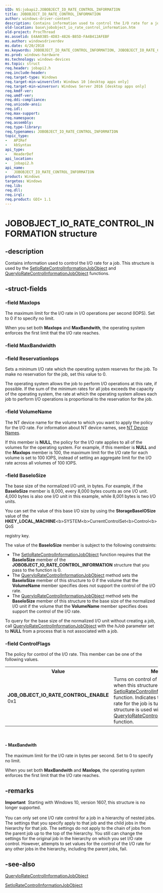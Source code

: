 ```yaml
---
UID: NS:jobapi2.JOBOBJECT_IO_RATE_CONTROL_INFORMATION
title: JOBOBJECT_IO_RATE_CONTROL_INFORMATION
author: windows-driver-content
description: Contains information used to control the I/O rate for a job. This structure is used by the SetIoRateControlInformationJobObject and QueryIoRateControlInformationJobObject functions.
old-location: base\jobobject_io_rate_control_information.htm
old-project: ProcThread
ms.assetid: E4AA03B5-4D83-4826-B85D-FA4B412AFEBF
ms.author: windowsdriverdev
ms.date: 4/20/2018
ms.keywords: JOBOBJECT_IO_RATE_CONTROL_INFORMATION, JOBOBJECT_IO_RATE_CONTROL_INFORMATION structure, JOB_OBJECT_IO_RATE_CONTROL_ENABLE, base.jobobject_io_rate_control_information, jobapi2/JOBOBJECT_IO_RATE_CONTROL_INFORMATION
ms.prod: windows-hardware
ms.technology: windows-devices
ms.topic: struct
req.header: jobapi2.h
req.include-header: 
req.target-type: Windows
req.target-min-winverclnt: Windows 10 [desktop apps only]
req.target-min-winversvr: Windows Server 2016 [desktop apps only]
req.kmdf-ver: 
req.umdf-ver: 
req.ddi-compliance: 
req.unicode-ansi: 
req.idl: 
req.max-support: 
req.namespace: 
req.assembly: 
req.type-library: 
req.typenames: JOBOBJECT_IO_RATE_CONTROL_INFORMATION
topic_type:
-	APIRef
-	kbSyntax
api_type:
-	HeaderDef
api_location:
-	jobapi2.h
api_name:
-	JOBOBJECT_IO_RATE_CONTROL_INFORMATION
product: Windows
targetos: Windows
req.lib: 
req.dll: 
req.irql: 
req.product: GDI+ 1.1
---
```


# JOBOBJECT_IO_RATE_CONTROL_INFORMATION structure


## -description


Contains information used to control the I/O rate for a job. This structure is used by the <a href="https://msdn.microsoft.com/7E108E01-6D43-4336-BFE0-5EE655FD5D45">SetIoRateControlInformationJobObject</a> and <a href="https://msdn.microsoft.com/B61DA8FC-1CF7-4D97-86F5-E3C2131D41EC">QueryIoRateControlInformationJobObject</a> functions.


## -struct-fields




### -field MaxIops

The maximum limit for the I/O rate in I/O operations per second (IOPS). Set to 0 if to specify no limit.

When you set both <b>MaxIops</b> and <b>MaxBandwith</b>, the operating system enforces the first limit that the I/O rate reaches.


### -field MaxBandwidth

 


### -field ReservationIops

Sets a minimum I/O rate which the operating system reserves for the job. To make no reservation for the job, set this value to 0.

The operating system allows the job to perform I/O operations at this rate, if possible. If the sum of the minimum rates for all jobs exceeds the capacity of the operating system, the rate at which the operating system allows each job to perform I/O operations is proportional to the reservation for the job.


### -field VolumeName

The NT device name for the volume to which you want to apply the policy for the I/O rate. For information about NT device names, see <a href="https://msdn.microsoft.com/library/windows/hardware/ff557722">NT Device Names</a>.

If this member is <b>NULL</b>, the policy for the I/O rate applies to all of the volumes for the operating system. For example, if this member is <b>NULL</b> and the <b>MaxIops</b> member is 100, the maximum limit for the I/O rate for each volume is set to 100 IOPS, instead of setting an aggregate limit for the I/O rate across all volumes of 100 IOPS.


### -field BaseIoSize

The base size of the normalized I/O unit, in bytes.  For example, if the <b>BaseIoSize</b> member is 8,000, every 8,000 bytes counts as one I/O unit. 4,000 bytes is also one I/O unit in this example, while 8,001 bytes is two I/O units.

You  can set the value of this base I/O size by using the <b>StorageBaseIOSize</b> value of the <b>HKEY_LOCAL_MACHINE</b>\<b>SYSTEM</b>\<b>CurrentControlSet</b>\<b>Control</b>\<b>QoS</b></p> registry key.

The value of the <b>BaseIoSize</b> member is subject to the following constraints:

<ul>
<li>The <a href="https://msdn.microsoft.com/7E108E01-6D43-4336-BFE0-5EE655FD5D45">SetIoRateControlInformationJobObject</a> function requires that the <b>BaseIoSize</b> member of the <b>JOBOBJECT_IO_RATE_CONTROL_INFORMATION</b> structure that you pass to the function is  0.</li>
<li>The <a href="https://msdn.microsoft.com/B61DA8FC-1CF7-4D97-86F5-E3C2131D41EC">QueryIoRateControlInformationJobObject</a> method sets the <b>BaseIoSize</b> member of this structure to 0 if the volume that the <b>VolumeName</b> member specifies does not support the control of the I/O rate.</li>
<li>The <a href="https://msdn.microsoft.com/B61DA8FC-1CF7-4D97-86F5-E3C2131D41EC">QueryIoRateControlInformationJobObject</a> method sets the <b>BaseIoSize</b> member of this structure to the base size of the normalized I/O unit   if the volume that the <b>VolumeName</b> member specifies does support the control of the I/O rate.</li>
</ul>
To query for the base size of the normalized I/O unit without creating a job, call <a href="https://msdn.microsoft.com/B61DA8FC-1CF7-4D97-86F5-E3C2131D41EC">QueryIoRateControlInformationJobObject</a> with the <i>hJob</i> parameter set to <b>NULL</b> from a process that is not associated with a job.


### -field ControlFlags

The policy for control of the I/O rate. This member can be one of the following values.

<table>
<tr>
<th>Value</th>
<th>Meaning</th>
</tr>
<tr>
<td width="40%"><a id="JOB_OBJECT_IO_RATE_CONTROL_ENABLE"></a><a id="job_object_io_rate_control_enable"></a><dl>
<dt><b>JOB_OBJECT_IO_RATE_CONTROL_ENABLE</b></dt>
<dt>0x1</dt>
</dl>
</td>
<td width="60%">
Turns on control of the I/O rate for the job when this structure is passed to the <a href="https://msdn.microsoft.com/7E108E01-6D43-4336-BFE0-5EE655FD5D45">SetIoRateControlInformationJobObject</a> function. Indicates that control of the I/O rate for the job is turned on when this structure is used with the <a href="https://msdn.microsoft.com/B61DA8FC-1CF7-4D97-86F5-E3C2131D41EC">QueryIoRateControlInformationJobObject</a> function.

</td>
</tr>
</table>
 


#### - MaxBandwith

The maximum limit for the I/O rate in bytes per second. Set to 0 to specify no limit.

When you set both <b>MaxBandwith</b> and <b>MaxIops</b>, the operating system enforces the first limit that the I/O rate reaches.


## -remarks



<div class="alert"><b>Important</b>  Starting with Windows 10, version 1607, this structure is no longer supported.</div>
<div> </div>
You can only set one I/O rate control for a job in a hierarchy of nested jobs. The settings that you specify apply to that job and the child jobs in the hierarchy for that job.  The settings do not apply to the chain of jobs from the parent job up to the top of the hierarchy. You still can change the settings for the original job in the hierarchy on which you set I/O rate control. However, attempts to set values for the control of the I/O rate for any other jobs in the hierarchy, including the parent jobs, fail.




## -see-also




<a href="https://msdn.microsoft.com/B61DA8FC-1CF7-4D97-86F5-E3C2131D41EC">QueryIoRateControlInformationJobObject</a>



<a href="https://msdn.microsoft.com/7E108E01-6D43-4336-BFE0-5EE655FD5D45">SetIoRateControlInformationJobObject</a>
 

 

